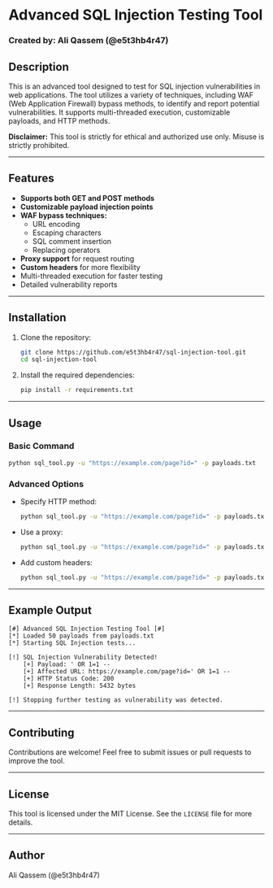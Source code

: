 # Advanced SQL Injection Testing Tool

### Created by: Ali Qassem (@e5t3hb4r47)

## Description
This is an advanced tool designed to test for SQL injection vulnerabilities in web applications. The tool utilizes a variety of techniques, including WAF (Web Application Firewall) bypass methods, to identify and report potential vulnerabilities. It supports multi-threaded execution, customizable payloads, and HTTP methods.

**Disclaimer:** This tool is strictly for ethical and authorized use only. Misuse is strictly prohibited.

---

## Features
- **Supports both GET and POST methods**
- **Customizable payload injection points**
- **WAF bypass techniques:**
  - URL encoding
  - Escaping characters
  - SQL comment insertion
  - Replacing operators
- **Proxy support** for request routing
- **Custom headers** for more flexibility
- Multi-threaded execution for faster testing
- Detailed vulnerability reports

---

## Installation
1. Clone the repository:
    ```bash
    git clone https://github.com/e5t3hb4r47/sql-injection-tool.git
    cd sql-injection-tool
    ```
2. Install the required dependencies:
    ```bash
    pip install -r requirements.txt
    ```

---

## Usage
### Basic Command
```bash
python sql_tool.py -u "https://example.com/page?id=" -p payloads.txt
```

### Advanced Options
- Specify HTTP method:
    ```bash
    python sql_tool.py -u "https://example.com/page?id=" -p payloads.txt --method POST --data "id=<inject>&name=test"
    ```

- Use a proxy:
    ```bash
    python sql_tool.py -u "https://example.com/page?id=" -p payloads.txt --proxy "http://127.0.0.1:8080"
    ```

- Add custom headers:
    ```bash
    python sql_tool.py -u "https://example.com/page?id=" -p payloads.txt --headers "User-Agent: Custom, Authorization: Bearer token"
    ```

---

## Example Output
```
[#] Advanced SQL Injection Testing Tool [#]
[*] Loaded 50 payloads from payloads.txt
[*] Starting SQL Injection tests...

[!] SQL Injection Vulnerability Detected!
    [+] Payload: ' OR 1=1 --
    [+] Affected URL: https://example.com/page?id=' OR 1=1 --
    [+] HTTP Status Code: 200
    [+] Response Length: 5432 bytes

[!] Stopping further testing as vulnerability was detected.
```

---

## Contributing
Contributions are welcome! Feel free to submit issues or pull requests to improve the tool.

---

## License
This tool is licensed under the MIT License. See the `LICENSE` file for more details.

---

## Author
Ali Qassem (@e5t3hb4r47)
